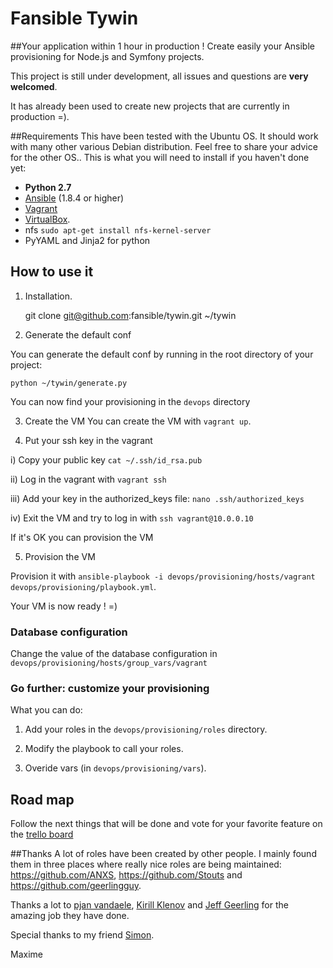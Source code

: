 # Fansible Tywin
##Your application within 1 hour in production !
Create easily your Ansible provisioning for Node.js and Symfony projects.

This project is still under development, all issues and questions are **very welcomed**.

It has already been used to create new projects that are currently in production =).

##Requirements
This have been tested with the Ubuntu OS. It should work with many other various Debian distribution. Feel free to share your advice for the other OS..
This is what you will need to install if you haven't done yet:

* **Python 2.7**
* [Ansible](http://docs.ansible.com/intro_installation.html) (1.8.4 or higher)
* [Vagrant](http://www.vagrantup.com/downloads.html)
* [VirtualBox](https://www.virtualbox.org/wiki/Downloads).
* nfs `sudo apt-get install nfs-kernel-server`
* PyYAML and Jinja2 for python

## How to use it

1) Installation.

    git clone git@github.com:fansible/tywin.git ~/tywin

2) Generate the default conf

You can generate the default conf by running in the root directory of your project:

    python ~/tywin/generate.py

You can now find your provisioning in the `devops` directory

3) Create the VM
You can create the VM with `vagrant up`.

4) Put your ssh key in the vagrant 

i) Copy your public key `cat ~/.ssh/id_rsa.pub`

ii) Log in the vagrant with `vagrant ssh`

iii) Add your key in the authorized_keys file: `nano .ssh/authorized_keys`

iv) Exit the VM and try to log in with `ssh vagrant@10.0.0.10`

If it's OK you can provision the VM

5) Provision the VM

Provision it with `ansible-playbook -i devops/provisioning/hosts/vagrant devops/provisioning/playbook.yml`.

Your VM is now ready ! =)

### Database configuration
Change the value of the database configuration in `devops/provisioning/hosts/group_vars/vagrant`

### Go further: customize your provisioning
What you can do:

1) Add your roles in the `devops/provisioning/roles` directory.

2) Modify the playbook to call your roles.

3) Overide vars (in `devops/provisioning/vars`).

## Road map
Follow the next things that will be done and vote for your favorite feature on the [trello board](https://trello.com/b/IlQopRrK/fansible-tywin)

##Thanks
A lot of roles have been created by other people.
I mainly found them in three places where really nice roles are being maintained:
https://github.com/ANXS, https://github.com/Stouts and https://github.com/geerlingguy.

Thanks a lot to [pjan vandaele](https://twitter.com/pjan),
[Kirill Klenov](https://github.com/klen) and [Jeff Geerling](http://jeffgeerling.com/)
for the amazing job they have done.

Special thanks to my friend [Simon](http://sconstans.fr/).

Maxime
